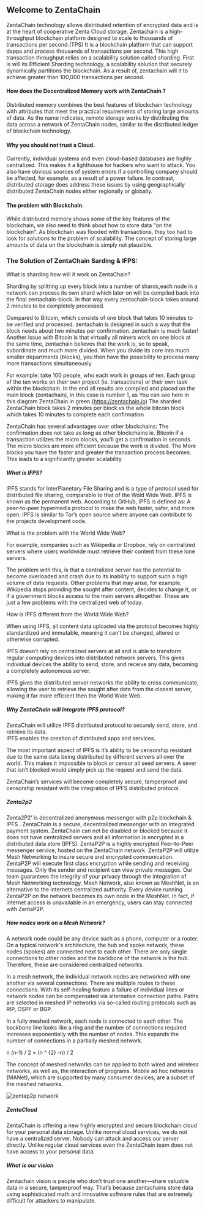 

## Welcome to ZentaChain

ZentaChain technology allows distributed retention of encrypted data and is at the heart of cooperative Zenta Cloud storage.
Zentachain is a high-throughput blockchain platform designed to scale to thousands of transactions per second.(TPS)
It is a blockchain platform that can support dapps and process thousands of transactions per second.
This high transaction throughput relies on a scalability solution called sharding.
First is will its Efficient Sharding technology, a scalability solution that securely dynamically partitions
the blockchain. As a result of, zentachain will it to achieve greater than 100,000 transactions per second.

#### How does the Decentralized Memory work with ZentaChain ?

Distributed memory combines the best features of blockchain technology with attributes that meet the practical requirements of storing large amounts of data. As the name indicates, remote storage works by distributing the data across a network of ZentaChain nodes, similar to the distributed ledger of blockchain technology.

#### Why you should not trust a Cloud.

Currently, individual systems and even cloud-based databases are highly centralized.  This makes it a lighthouse for hackers who want to attack. You also have obvious sources of system errors if a controlling company should be affected, for example, as a result of a power failure.
In contrast, distributed storage does address these issues by using geographically distributed ZentaChain nodes either regionally or globally.


#### The problem with Blockchain.

While distributed memory shows some of the key features of the blockchain, we also need to think about how to store data "on the blockchain".
As blockchain was flooded with transactions, they too had to look for solutions to the problem of scalability.
The concept of storing large amounts of data on the blockchain is simply not plausible.

### The Solution of ZentaChain Sarding & IFPS:

What is sharding how will it work on ZentaChain?

Sharding by splitting up every block into a number of shards,each node in a network can process its own shard which later on will be  compiled back into the final zentachain-block.
In that way every zentachain-block takes around 2 minutes to be completely  processed. 

Compared to Bitcoin, which consists of one block that takes 10 minutes to be verified and processed. zentachain is designed in such a way that the block needs about two minutes per confirmation. zentachain is much faster! Another issue  with Bitcoin is that virtually all miners work on one block at the same time, zentachain believes that the work is, so to speak, subordinate and much more divided. When you divide its core into much smaller departments (blocks), you then have the possibility to process many more transactions simultaneously.

For example: take 100 people, who each work in groups of ten. Each group of the ten works on their own project (ie. transactions) or their own task within the blockchain. In the end all results are compiled and placed on the main block (zentachain), in this case is number 1, as You can see here in this diagram ZentaChain  in green.(https://zentachain.io) The sharded  ZentaChain block takes 2 minutes per block vs the whole bitcoin block which takes 10 minutes to complete each confirmation 

ZentaChain has several advantages over other blockchains:
The confirmation does not take as long as other blockchains ie. Bitcoin
if a transaction utilizes the micro blocks, you'll get a confirmation in seconds. The micro blocks are more efficient because the work is divided. The More blocks you have the faster and greater the transaction process becomes.  
This leads to a significantly greater scalability

##### What is IFPS?

IPFS stands for InterPlanetary File Sharing and is a type of protocol used for distributed file sharing, comparable to that of the Wold Wide Web. IPFS is known as the permanent web. According to GitHub, IPFS is defined as:  A peer-to-peer hypermedia protocol to make the web faster, safer, and more open. IPFS is similar to Tor’s open source where anyone can contribute to the projects development code. 

What is the problem with the World Wide Web?
     
For example, companies such  as Wikipedia or Dropbox, rely on centralized servers where users worldwide must retrieve their content from these lone servers. 

The problem with this, is that a centralized server has the potential to become overloaded and crash due to its inability to support such a high volume of data requests. Other problems that may arise, for example, Wikipedia stops providing the sought after content, decides to change it, or if a government blocks access to the main servers altogether. These are just a few problems with the centralized web of today. 

How is IPFS different from the World Wide Web?

When using IPFS, all content data uploaded via the protocol becomes highly standardized and immutable, meaning it can’t be changed, altered or otherwise corrupted.  

IPFS doesn’t rely on centralized servers at all and is able to transform regular computing devices into distributed network servers. This gives individual devices the ability to send, store, and receive any data, becoming a completely autonomous server.  

IPFS gives the distributed server networks the ability to cross communicate, allowing the user to retrieve the sought after data from the closest server, making it far more efficient then the World Wide Web.

##### Why ZentaChain will integrate IPFS protocol?
   
ZentaChain will utilize IPFS distributed protocol to securely send, store, and retrieve its data.  
IPFS enables the creation of distributed apps and services. 

The most important aspect of IPFS is it’s ability to be censorship resistant due to the same data being distributed by different servers all over the world. 
This makes it impossible to block or censor all seed servers.
A sever that isn’t blocked would simply pick up the request and send the data. 

ZentaChain’s services will become completely secure, tamperproof and censorship resistant with the integration of IPFS distributed protocol.

##### Zenta2p2
Zenta2P2’ is decentralized anonymous messenger with p2p  blockchain & IPFS .
ZentaChain is a secure, decentralized messenger with an integrated payment system.
ZentaChain can not be disabled or blocked because it does not have centralized servers
and all information is encrypted in a distributed data store (IPFS).
ZentaP2P is a highly encrypted Peer-to-Peer messenger service, hosted on the ZentaChain network.
ZentaP2P will utilize Mesh Networking to insure secure and encrypted communication.
ZentaP2P will execute first class encryption while sending and receiving messages.
Only the sender and recipient can view private messages.
Our team guarantees the integrity of your privacy through the integration of Mesh Networking technology.
Mesh Network, also known as MeshNet, is an alternative to the internets centralized authority.
Every device running ZentaP2P on the network becomes its own node in the MeshNet.
In fact, if internet access is unavailable in an emergency, users can stay connected with ZentaP2P.

##### How nodes work on a Mesh Network?

A network node could be any device such as a phone, computer or a router. On a typical network's architecture, the hub and spoke network, these nodes (spokes) are connected next to each other. There are only single connections to other nodes and the backbone of the network is the hub. Therefore, these are considered centralized networks. 

In a mesh network, the individual network nodes are networked with one another via several connections. There are multiple routes to these connections. With its self-healing feature a failure of individual lines or network nodes can be compensated via alternative connection paths. Paths are selected in meshed IP networks via so-called routing protocols such as RIP, OSPF or BGP.

In a fully meshed network, each node is connected to each other. The backbone line looks like a ring and the number of connections required increases exponentially with the number of nodes. This expands the number of connections in a partially meshed network.

n (n-1) / 2 = (n ^ {2} -n) / 2

The concept of meshed networks can be applied to both wired and wireless networks, as well as, the interaction of programs. Mobile ad hoc networks (MANet), which are supported by many consumer devices, are a subset of the meshed networks.

![zentap2p network](https://user-images.githubusercontent.com/40530024/44751312-2568f380-ab18-11e8-8d46-bb68c606384c.png)


##### ZentaCloud
ZentaChain is offering a new highly encrypted and secure blockchain cloud for your personal data storage. Unlike normal cloud services, we do not have a centralized server. Nobody can attack and access our server directly. Unlike regular cloud services even the ZentaChain team does not have access to your personal data.

##### What is our vision
Zentachain vision is 
people who don’t trust one another—share valuable data in a secure, tamperproof way. That’s because zentachains store data using sophisticated math and innovative software rules that are extremely difficult for attackers to manipulate.


